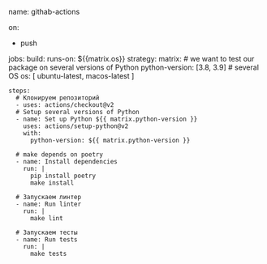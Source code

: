name: githab-actions

on:
  - push

jobs:
  build:
    runs-on: ${{matrix.os}}
    strategy:
      matrix:
        # we want to test our package on several versions of Python
        python-version: [3.8, 3.9]
        # several OS
        os: [ ubuntu-latest, macos-latest ]

    steps:
      # Клонируем репозиторий
      - uses: actions/checkout@v2
      # Setup several versions of Python
      - name: Set up Python ${{ matrix.python-version }}
        uses: actions/setup-python@v2
        with:
          python-version: ${{ matrix.python-version }}

      # make depends on poetry
      - name: Install dependencies
        run: |
          pip install poetry
          make install

      # Запускаем линтер
      - name: Run linter
        run: |
          make lint

      # Запускаем тесты
      - name: Run tests
        run: |
          make tests